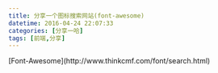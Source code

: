 ```yaml
---
title: 分享一个图标搜索网站(font-awesome)
datetime: 2016-04-24 22:07:33
categories: [分享一哈]
tags: [前端,分享]
---
```


<p class='text-center'> [Font-Awesome](http://www.thinkcmf.com/font/search.html) </p>

